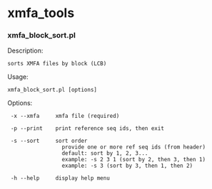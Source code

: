# xmfa_tools 

### xmfa_block_sort.pl
Description:

    sorts XMFA files by block (LCB)

Usage:

    xmfa_block_sort.pl [options]

Options:

     -x --xmfa     xmfa file (required)

     -p --print    print reference seq ids, then exit

     -s --sort     sort order
                     provide one or more ref seq ids (from header)
                     default: sort by 1, 2, 3... 
                     example: -s 2 3 1 (sort by 2, then 3, then 1)
                     example: -s 3 (sort by 3, then 1, then 2)

     -h --help     display help menu
